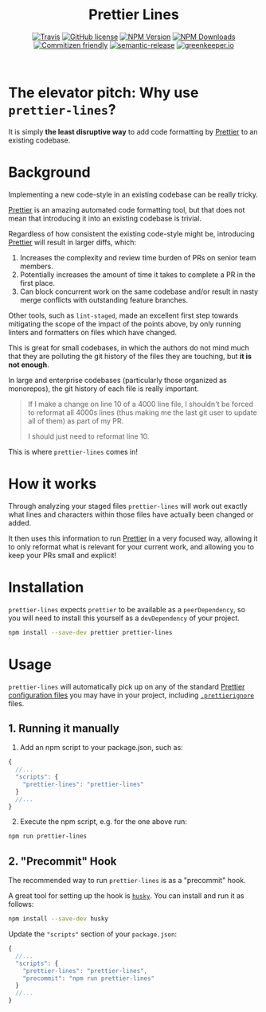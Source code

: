 <h1 align="center">Prettier Lines</h1>

<p align="center">
    <a href="https://travis-ci.org/JamesHenry/prettier-lines"><img src="https://img.shields.io/travis/JamesHenry/prettier-lines.svg?style=flat-square" alt="Travis"/></a>
    <a href="https://github.com/JamesHenry/prettier-lines/blob/master/LICENSE"><img src="https://img.shields.io/npm/l/prettier-lines.svg?style=flat-square" alt="GitHub license" /></a>
    <a href="https://www.npmjs.com/package/prettier-lines"><img src="https://img.shields.io/npm/v/prettier-lines.svg?style=flat-square" alt="NPM Version" /></a>
    <a href="https://www.npmjs.com/package/prettier-lines"><img src="https://img.shields.io/npm/dt/prettier-lines.svg?style=flat-square" alt="NPM Downloads" /></a>
    <a href="http://commitizen.github.io/cz-cli/"><img src="https://img.shields.io/badge/commitizen-friendly-brightgreen.svg" alt="Commitizen friendly" /></a>
    <a href="https://github.com/semantic-release/semantic-release"><img src="https://img.shields.io/badge/%20%20%F0%9F%93%A6%F0%9F%9A%80-semantic--release-e10079.svg?style=flat-square" alt="semantic-release" /></a>
    <a href="https://greenkeeper.io"><img src="https://badges.greenkeeper.io/JamesHenry/prettier-lines.svg?style=flat-square" alt="greenkeeper.io" /></a>
</p>

<br>

# The elevator pitch: Why use `prettier-lines`?

It is simply **the least disruptive way** to add code formatting by [Prettier](https://prettier.io) to an existing codebase.

# Background

Implementing a new code-style in an existing codebase can be really tricky.

[Prettier](https://prettier.io) is an amazing automated code formatting tool, but that does not mean that introducing it into an existing codebase is trivial.

Regardless of how consistent the existing code-style might be, introducing [Prettier](https://prettier.io) will result in larger diffs, which:

1. Increases the complexity and review time burden of PRs on senior team members.
2. Potentially increases the amount of time it takes to complete a PR in the first place.
3. Can block concurrent work on the same codebase and/or result in nasty merge conflicts with outstanding feature branches.

Other tools, such as `lint-staged`, made an excellent first step towards mitigating the scope of the impact of the points above, by only running linters and formatters on files which have changed.

This is great for small codebases, in which the authors do not mind much that they are polluting the git history of the files they are touching, but **it is not enough**.

In large and enterprise codebases (particularly those organized as monorepos), the git history of each file is really important.

> If I make a change on line 10 of a 4000 line file, I shouldn't be forced to reformat all 4000s lines (thus making me the last git user to update all of them) as part of my PR.
>
> I should just need to reformat line 10.

This is where `prettier-lines` comes in!

# How it works

Through analyzing your staged files `prettier-lines` will work out exactly what lines and characters within those files have actually been changed or added.

It then uses this information to run [Prettier](https://prettier.io) in a very focused way, allowing it to only reformat what is relevant for your current work, and allowing you to keep your PRs small and explicit!

# Installation

`prettier-lines` expects `prettier` to be available as a `peerDependency`, so you will need to install this yourself as a `devDependency` of your project.

```sh
npm install --save-dev prettier prettier-lines
```

# Usage

`prettier-lines` will automatically pick up on any of the standard [Prettier configuration files](https://prettier.io/docs/en/configuration) you may have in your project, including [`.prettierignore`](https://prettier.io/docs/en/ignore#ignoring-files) files.

## 1. Running it manually

1. Add an npm script to your package.json, such as:

```js
{
  //...
  "scripts": {
    "prettier-lines": "prettier-lines"
  }
  //...
}
```

2. Execute the npm script, e.g. for the one above run:

```sh
npm run prettier-lines
```

## 2. "Precommit" Hook

The recommended way to run `prettier-lines` is as a "precommit" hook.

A great tool for setting up the hook is [`husky`](https://github.com/typicode/husky). You can install and run it as follows:

```sh
npm install --save-dev husky
```

Update the `"scripts"` section of your `package.json`:

```js
{
  //...
  "scripts": {
    "prettier-lines": "prettier-lines",
    "precommit": "npm run prettier-lines"
  }
  //...
}
```
